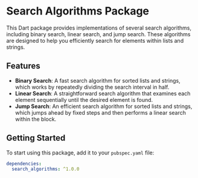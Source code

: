# Search Algorithms Package

This Dart package provides implementations of several search algorithms, including binary search, linear search, and jump search. These algorithms are designed to help you efficiently search for elements within lists and strings.

## Features

- **Binary Search**: A fast search algorithm for sorted lists and strings, which works by repeatedly dividing the search interval in half.
- **Linear Search**: A straightforward search algorithm that examines each element sequentially until the desired element is found.
- **Jump Search**: An efficient search algorithm for sorted lists and strings, which jumps ahead by fixed steps and then performs a linear search within the block.

## Getting Started

To start using this package, add it to your `pubspec.yaml` file:

```yaml
dependencies:
  search_algorithms: ^1.0.0
